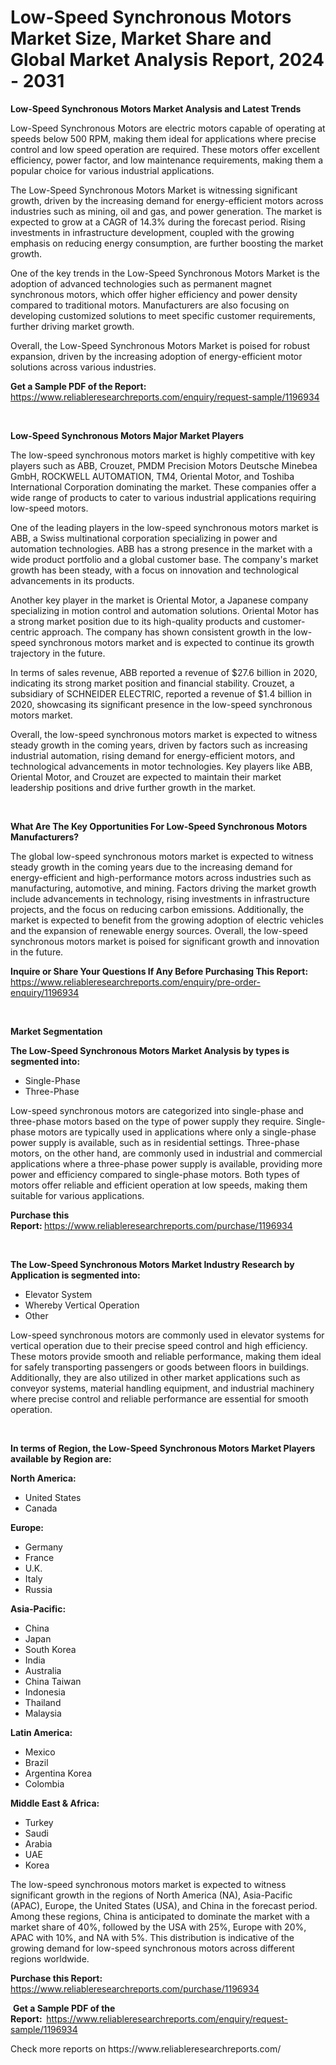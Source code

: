 <p><h1>Low-Speed Synchronous Motors Market Size, Market Share and Global Market Analysis Report, 2024 - 2031</h1></p><p><strong>Low-Speed Synchronous Motors Market Analysis and Latest Trends</strong></p>
<p><p>Low-Speed Synchronous Motors are electric motors capable of operating at speeds below 500 RPM, making them ideal for applications where precise control and low speed operation are required. These motors offer excellent efficiency, power factor, and low maintenance requirements, making them a popular choice for various industrial applications.</p><p>The Low-Speed Synchronous Motors Market is witnessing significant growth, driven by the increasing demand for energy-efficient motors across industries such as mining, oil and gas, and power generation. The market is expected to grow at a CAGR of 14.3% during the forecast period. Rising investments in infrastructure development, coupled with the growing emphasis on reducing energy consumption, are further boosting the market growth.</p><p>One of the key trends in the Low-Speed Synchronous Motors Market is the adoption of advanced technologies such as permanent magnet synchronous motors, which offer higher efficiency and power density compared to traditional motors. Manufacturers are also focusing on developing customized solutions to meet specific customer requirements, further driving market growth.</p><p>Overall, the Low-Speed Synchronous Motors Market is poised for robust expansion, driven by the increasing adoption of energy-efficient motor solutions across various industries.</p></p>
<p><strong>Get a Sample PDF of the Report:&nbsp;</strong> <a href="https://www.reliableresearchreports.com/enquiry/request-sample/1196934">https://www.reliableresearchreports.com/enquiry/request-sample/1196934</a></p>
<p>&nbsp;</p>
<p><strong>Low-Speed Synchronous Motors Major Market Players</strong></p>
<p><p>The low-speed synchronous motors market is highly competitive with key players such as ABB, Crouzet, PMDM Precision Motors Deutsche Minebea GmbH, ROCKWELL AUTOMATION, TM4, Oriental Motor, and Toshiba International Corporation dominating the market. These companies offer a wide range of products to cater to various industrial applications requiring low-speed motors.</p><p>One of the leading players in the low-speed synchronous motors market is ABB, a Swiss multinational corporation specializing in power and automation technologies. ABB has a strong presence in the market with a wide product portfolio and a global customer base. The company's market growth has been steady, with a focus on innovation and technological advancements in its products.</p><p>Another key player in the market is Oriental Motor, a Japanese company specializing in motion control and automation solutions. Oriental Motor has a strong market position due to its high-quality products and customer-centric approach. The company has shown consistent growth in the low-speed synchronous motors market and is expected to continue its growth trajectory in the future.</p><p>In terms of sales revenue, ABB reported a revenue of $27.6 billion in 2020, indicating its strong market position and financial stability. Crouzet, a subsidiary of SCHNEIDER ELECTRIC, reported a revenue of $1.4 billion in 2020, showcasing its significant presence in the low-speed synchronous motors market.</p><p>Overall, the low-speed synchronous motors market is expected to witness steady growth in the coming years, driven by factors such as increasing industrial automation, rising demand for energy-efficient motors, and technological advancements in motor technologies. Key players like ABB, Oriental Motor, and Crouzet are expected to maintain their market leadership positions and drive further growth in the market.</p></p>
<p>&nbsp;</p>
<p><strong>What Are The Key Opportunities For Low-Speed Synchronous Motors Manufacturers?</strong></p>
<p><p>The global low-speed synchronous motors market is expected to witness steady growth in the coming years due to the increasing demand for energy-efficient and high-performance motors across industries such as manufacturing, automotive, and mining. Factors driving the market growth include advancements in technology, rising investments in infrastructure projects, and the focus on reducing carbon emissions. Additionally, the market is expected to benefit from the growing adoption of electric vehicles and the expansion of renewable energy sources. Overall, the low-speed synchronous motors market is poised for significant growth and innovation in the future.</p></p>
<p><strong>Inquire or Share Your Questions If Any Before Purchasing This Report:</strong> <a href="https://www.reliableresearchreports.com/enquiry/pre-order-enquiry/1196934">https://www.reliableresearchreports.com/enquiry/pre-order-enquiry/1196934</a></p>
<p>&nbsp;</p>
<p><strong>Market Segmentation</strong></p>
<p><strong>The Low-Speed Synchronous Motors Market Analysis by types is segmented into:</strong></p>
<p><ul><li>Single-Phase</li><li>Three-Phase</li></ul></p>
<p><p>Low-speed synchronous motors are categorized into single-phase and three-phase motors based on the type of power supply they require. Single-phase motors are typically used in applications where only a single-phase power supply is available, such as in residential settings. Three-phase motors, on the other hand, are commonly used in industrial and commercial applications where a three-phase power supply is available, providing more power and efficiency compared to single-phase motors. Both types of motors offer reliable and efficient operation at low speeds, making them suitable for various applications.</p></p>
<p><strong>Purchase this Report:&nbsp;</strong><a href="https://www.reliableresearchreports.com/purchase/1196934">https://www.reliableresearchreports.com/purchase/1196934</a></p>
<p>&nbsp;</p>
<p><strong>The Low-Speed Synchronous Motors Market Industry Research by Application is segmented into:</strong></p>
<p><ul><li>Elevator System</li><li>Whereby Vertical Operation</li><li>Other</li></ul></p>
<p><p>Low-speed synchronous motors are commonly used in elevator systems for vertical operation due to their precise speed control and high efficiency. These motors provide smooth and reliable performance, making them ideal for safely transporting passengers or goods between floors in buildings. Additionally, they are also utilized in other market applications such as conveyor systems, material handling equipment, and industrial machinery where precise control and reliable performance are essential for smooth operation.</p></p>
<p>&nbsp;</p>
<p><strong>In terms of Region, the Low-Speed Synchronous Motors Market Players available by Region are:</strong></p>
<p>
    <p> <strong> North America: </strong>
        <ul>
            <li>United States</li>
            <li>Canada</li>
        </ul>
        </p> 
    <p> <strong> Europe: </strong>
        <ul>
            <li>Germany</li>
            <li>France</li>
            <li>U.K.</li>
            <li>Italy</li>
            <li>Russia</li>
        </ul>
        </p> 
    <p> <strong> Asia-Pacific: </strong>
        <ul>
            <li>China</li>
            <li>Japan</li>
            <li>South Korea</li>
            <li>India</li>
            <li>Australia</li>
            <li>China Taiwan</li>
            <li>Indonesia</li>
            <li>Thailand</li>
            <li>Malaysia</li>
        </ul>
        </p> 
    <p> <strong> Latin America: </strong>
        <ul>
            <li>Mexico</li>
            <li>Brazil</li>
            <li>Argentina Korea</li>
            <li>Colombia</li>
        </ul>
        </p> 
    <p> <strong> Middle East & Africa: </strong>
        <ul>
            <li>Turkey</li>
            <li>Saudi</li>
            <li>Arabia</li>
            <li>UAE</li>
            <li>Korea</li>
        </ul>
    </p>
    </p>
<p><p>The low-speed synchronous motors market is expected to witness significant growth in the regions of North America (NA), Asia-Pacific (APAC), Europe, the United States (USA), and China in the forecast period. Among these regions, China is anticipated to dominate the market with a market share of 40%, followed by the USA with 25%, Europe with 20%, APAC with 10%, and NA with 5%. This distribution is indicative of the growing demand for low-speed synchronous motors across different regions worldwide.</p></p>
<p><strong>Purchase this Report: </strong><a href="https://www.reliableresearchreports.com/purchase/1196934">https://www.reliableresearchreports.com/purchase/1196934</a></p>
<p>&nbsp;<strong>Get a Sample PDF of the Report:&nbsp;&nbsp;</strong><a href="https://www.reliableresearchreports.com/enquiry/request-sample/1196934">https://www.reliableresearchreports.com/enquiry/request-sample/1196934</a></p>
<p><strong></strong></p>
<p>Check more reports on https://www.reliableresearchreports.com/</p>